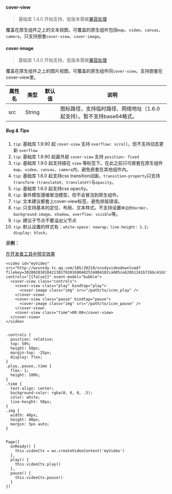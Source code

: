 <!-- https://developers.weixin.qq.com/miniprogram/dev/component/cover-view.html -->

#### cover-view

> 基础库 1.4.0 开始支持，低版本需做[兼容处理](https://developers.weixin.qq.com/miniprogram/dev/framework/compatibility.html)

覆盖在原生组件之上的文本视图，可覆盖的原生组件包括`map`、`video`、`canvas`、`camera`，只支持嵌套`cover-view`、`cover-image`。

#### cover-image

> 基础库 1.4.0 开始支持，低版本需做[兼容处理](https://developers.weixin.qq.com/miniprogram/dev/framework/compatibility.html)

覆盖在原生组件之上的图片视图，可覆盖的原生组件同`cover-view`，支持嵌套在cover-view里。

 属性名 |  类型     | 默认值 |  说明                                       
--------|-----------|--------|---------------------------------------------
  src   |  String   |        |图标路径，支持临时路径、网络地址（1.6.0起支持）。暂不支持base64格式。

##### Bug & Tips

1.  `tip`: 基础库 1.9.90 起 `cover-view` 支持 `overflow: scroll`，但不支持动态更新 `overflow`
2.  `tip`: 基础库 1.9.90 起最外层 `cover-view` 支持 `position: fixed`
3.  `tip`: 基础库 1.9.0 起支持插在 `view` 等标签下。在此之前只可嵌套在原生组件`map`、`video`、`canvas`、`camera`内，避免嵌套在其他组件内。
4.  `tip`: 基础库 1.6.0 起支持css transition动画，`transition-property`只支持`transform (translateX, translateY)`与`opacity`。
5.  `tip`: 基础库 1.6.0 起支持css opacity。
6.  `tip`: 事件模型遵循冒泡模型，但不会冒泡到原生组件。
7.  `tip`: 文本建议都套上cover-view标签，避免排版错误。
8.  `tip`: 只支持基本的定位、布局、文本样式。不支持设置`单边的border`、`background-image`、`shadow`、`overflow: visible`等。
9.  `tip`: 建议子节点不要溢出父节点
10.  `tip`: 默认设置的样式有：`white-space: nowrap;` `line-height: 1.2;` `display: block;`

**示例：**

[在开发者工具中预览效果](wechatide://minicode/IBYfximo6AYL)

    <video id="myVideo" src="http://wxsnsdy.tc.qq.com/105/20210/snsdyvideodownload?filekey=30280201010421301f0201690402534804102ca905ce620b1241b726bc41dcff44e00204012882540400&bizid=1023&hy=SH&fileparam=302c020101042530230204136ffd93020457e3c4ff02024ef202031e8d7f02030f42400204045a320a0201000400" controls="{{false}}" event-model="bubble">
      <cover-view class="controls">
        <cover-view class="play" bindtap="play">
          <cover-image class="img" src="/path/to/icon_play" />
        </cover-view>
        <cover-view class="pause" bindtap="pause">
          <cover-image class="img" src="/path/to/icon_pause" />
        </cover-view>
        <cover-view class="time">00:00</cover-view>
      </cover-view>
    </video>
    

    .controls {
      position: relative;
      top: 50%;
      height: 50px;
      margin-top: -25px;
      display: flex;
    }
    .play,.pause,.time {
      flex: 1;
      height: 100%;
    }
    .time {
      text-align: center;
      background-color: rgba(0, 0, 0, .5);
      color: white;
      line-height: 50px;
    }
    .img {
      width: 40px;
      height: 40px;
      margin: 5px auto;
    }
    

    Page({
      onReady() {
        this.videoCtx = wx.createVideoContext('myVideo')
      },
      play() {
        this.videoCtx.play()
      },
      pause() {
        this.videoCtx.pause()
      }
    })

